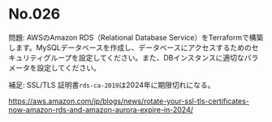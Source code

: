 # No.026

問題: AWSのAmazon RDS（Relational Database Service）をTerraformで構築します。MySQLデータベースを作成し、データベースにアクセスするためのセキュリティグループを設定してください。また、DBインスタンスに適切なパラメータを設定してください。


補足:
SSL/TLS 証明書`rds-ca-2019`は2024年に期限切れになる。

https://aws.amazon.com/jp/blogs/news/rotate-your-ssl-tls-certificates-now-amazon-rds-and-amazon-aurora-expire-in-2024/
